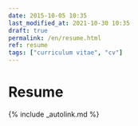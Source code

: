 ```yaml
---
date: 2015-10-05 10:35
last_modified_at: 2021-10-30 10:35
draft: true
permalink: /en/resume.html
ref: resume
tags: ["curriculum vitae", "cv"]
---
```


# Resume


{% include _autolink.md %}
